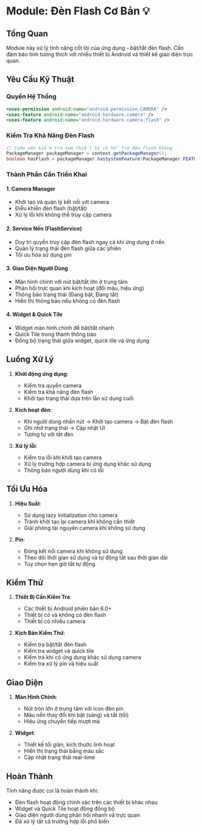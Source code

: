 # Module: Đèn Flash Cơ Bản 💡

## Tổng Quan
Module này xử lý tính năng cốt lõi của ứng dụng - bật/tắt đèn flash. Cần đảm bảo tính tương thích với nhiều thiết bị Android và thiết kế giao diện trực quan.

## Yêu Cầu Kỹ Thuật

### Quyền Hệ Thống
```xml
<uses-permission android:name="android.permission.CAMERA" />
<uses-feature android:name="android.hardware.camera" />
<uses-feature android:name="android.hardware.camera.flash" />
```

### Kiểm Tra Khả Năng Đèn Flash
```java
// Code nên kiểm tra xem thiết bị có hỗ trợ đèn flash không
PackageManager packageManager = context.getPackageManager();
boolean hasFlash = packageManager.hasSystemFeature(PackageManager.FEATURE_CAMERA_FLASH);
```

### Thành Phần Cần Triển Khai

#### 1. Camera Manager
- Khởi tạo và quản lý kết nối với camera
- Điều khiển đèn flash (bật/tắt)
- Xử lý lỗi khi không thể truy cập camera

#### 2. Service Nền (FlashService)
- Duy trì quyền truy cập đèn flash ngay cả khi ứng dụng ở nền
- Quản lý trạng thái đèn flash giữa các phiên
- Tối ưu hóa sử dụng pin

#### 3. Giao Diện Người Dùng
- Màn hình chính với nút bật/tắt lớn ở trung tâm
- Phản hồi trực quan khi kích hoạt (đổi màu, hiệu ứng)
- Thông báo trạng thái (Đang bật, Đang tắt)
- Hiển thị thông báo nếu không có đèn flash

#### 4. Widget & Quick Tile
- Widget màn hình chính để bật/tắt nhanh
- Quick Tile trong thanh thông báo
- Đồng bộ trạng thái giữa widget, quick tile và ứng dụng

## Luồng Xử Lý

1. **Khởi động ứng dụng**:
   - Kiểm tra quyền camera
   - Kiểm tra khả năng đèn flash
   - Khởi tạo trạng thái dựa trên lần sử dụng cuối

2. **Kích hoạt đèn**:
   - Khi người dùng nhấn nút → Khởi tạo camera → Bật đèn flash
   - Ghi nhớ trạng thái → Cập nhật UI
   - Tương tự với tắt đèn

3. **Xử lý lỗi**:
   - Kiểm tra lỗi khi khởi tạo camera
   - Xử lý trường hợp camera bị ứng dụng khác sử dụng
   - Thông báo người dùng khi có lỗi

## Tối Ưu Hóa

1. **Hiệu Suất**:
   - Sử dụng lazy initialization cho camera
   - Tránh khởi tạo lại camera khi không cần thiết
   - Giải phóng tài nguyên camera khi không sử dụng

2. **Pin**:
   - Đóng kết nối camera khi không sử dụng
   - Theo dõi thời gian sử dụng và tự động tắt sau thời gian dài
   - Tùy chọn hẹn giờ tắt tự động

## Kiểm Thử

1. **Thiết Bị Cần Kiểm Tra**:
   - Các thiết bị Android phiên bản 6.0+
   - Thiết bị có và không có đèn flash
   - Thiết bị có nhiều camera

2. **Kịch Bản Kiểm Thử**:
   - Kiểm tra bật/tắt đèn flash
   - Kiểm tra widget và quick tile
   - Kiểm tra khi có ứng dụng khác sử dụng camera
   - Kiểm tra xử lý pin và hiệu suất

## Giao Diện

1. **Màn Hình Chính**:
   - Nút tròn lớn ở trung tâm với icon đèn pin
   - Màu nền thay đổi khi bật (sáng) và tắt (tối)
   - Hiệu ứng chuyển tiếp mượt mà

2. **Widget**:
   - Thiết kế tối giản, kích thước linh hoạt
   - Hiển thị trạng thái bằng màu sắc
   - Cập nhật trạng thái real-time

## Hoàn Thành

Tính năng được coi là hoàn thành khi:
- Đèn flash hoạt động chính xác trên các thiết bị khác nhau
- Widget và Quick Tile hoạt động đồng bộ
- Giao diện người dùng phản hồi nhanh và trực quan
- Đã xử lý tất cả trường hợp lỗi phổ biến 